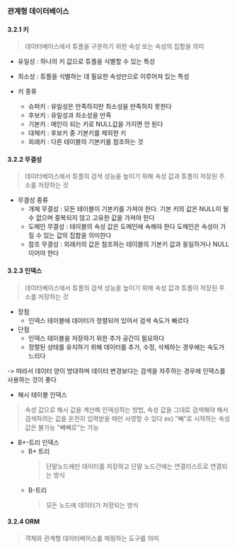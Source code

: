 ### 관계형 데이터베이스
#### 3.2.1 키
> 데이터베이스에서 튜플을 구분하기 위한 속성 또는 속성의 집합을 의미
* 유일성 : 하나의 키 값으로 튜플을 식별할 수 있는 특성
* 최소성 : 튜플을 식별하는 데 필요한 속성만으로 이루어져 있는 특성

* 키 종류
  * 슈퍼키 : 유일성은 만족하지만 최소성을 만족하지 못한다
  * 후보키 : 유일성과 최소성을 만족
  * 기본키 : 메인이 되는 키로 NULL값을 가지면 안 된다
  * 대체키 : 후보키 중 기본키를 제외한 키
  * 외래키 : 다른 테이블의 기본키를 참조하는 것

#### 3.2.2 무결성
> 데이터베이스에서 튜플의 검색 성능을 높이기 위해 속성 값과 튜플이 저장된 주소를 저장하는 것
* 무결성 종류
  * 개체 무결성 : 모든 테이블이 기본키를 가져야 한다. 기본 키의 값은 NULL이 될 수 없으며 중복되지 않고 고유한 값을 가져야 한다
  * 도메인 무결성 : 테이블의 속성 값은 도메인에 속해야 한다 도메인은 속성이 가질 수 있는 값의 집합을 의미한다
  * 참조 무결성 : 외래키의 값은 참조하는 테이블의 기본키 값과 동일하거나 NULL이어야 한다

#### 3.2.3 인덱스
> 데이터베이스에서 튜플의 검색 성능을 높이기 위해 속성 값과 튜플이 저장된 주소를 저장하는 것
* 장점
  * 인덱스 테이블에 데이터가 정렬되어 있어서 검색 속도가 빠르다
* 단점
  * 인덱스 테이블을 저장하기 위한 추가 공간이 필요하다
  * 정렬된 상태를 유지하기 위해 데이터를 추가, 수정, 삭제하는 경우에는 속도가 느리다

-> 따라서 데이터 양이 방대하며 데이터 변경보다는 검색을 자주하는 경우에 인덱스를 사용하는 것이 좋다

* 해시 테이블 인덱스
> 속성 값으로 해시 값을 계산해 인덱싱하는 방법, 속성 값을 그대로 검색해야 해서 검색하려는 값을 온전히 입력받을 때만 사영할 수 있다 ex) "빼"로 시작하는 속성값은 불가능 "빼빼로"는 가능

* B+-트리 인덱스
   * B+ 트리
      > 단말노드에만 데이터를 저장하고 단말 노드간에는 연결리스트로 연결되는 방식
   * B-트리
      > 모든 노드에 데이터가 저장되는 방식

#### 3.2.4 ORM
> 객체와 관계형 데이터베이스를 매핑하는 도구를 의미